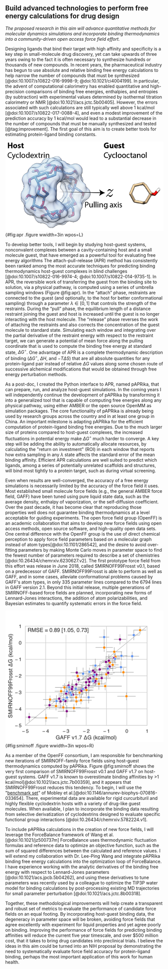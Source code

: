 ## Build advanced technologies to perform free energy calculations for drug design
*The proposed research in this aim will advance quantitative methods for molecular dynamics simulations and incorporate binding thermodynamics into a community-driven open access force field effort.*

Designing ligands that bind their target with high affinity and specificity is a key step in small-molecule drug discovery, yet can take upwards of three years owing to the fact it is often necessary to synthesize hundreds or thousands of new compounds.
In recent years, the pharmaceutical industry has begun to use absolute and relative binding free energy calculations to help narrow the number of compounds that must be synthesized [@doi:10.1007/s10822-016-9998-9; @doi:10.1021/ci4004199].
In particular, the advent of computational calorimetry has enabled quantitative and high-precision comparisons of binding free energies, enthalpies, and entropies (by subtraction) with experimental values determined by isothermal titration calorimetry or NMR [@doi:10.1021/acs.jctc.5b00405].
However, the errors associated with such calculations are still typically well above 1 kcal/mol [@doi:10.1007/s10822-017-0088-4], and even a modest improvement of the prediction accuracy by 1 kcal/mol would lead to a substantial decrease in the number of compounds that must be manually synthesized and tested [@tag:improvement].
The first goal of this aim is to create better tools for estimating protein-ligand binding constants.

 ![An example host-guest system, $\alpha$-cyclodextrin with cyclooctanol (unbound) showing the pulling coordinate along the $z$ axis.](images/APR-annotated.png){#fig:apr .figure wwidth=3in wpos=L}

To develop better tools, I will begin by studying host-guest systems, nonconvalent complexes between a cavity-containing host and a small molecule guest, that have emerged as a powerful tool for evaluating free energy algorithms
The attach-pull-release (APR) method has consistently been ranked among the most accurate techniques for predicting binding thermodynamics host-guest complexes in blind challenges [@doi:10.1007/s10822-016-9974-4; @doi:10.1007/s10822-014-9735-1]. 
In APR, the reversible work of transferring the guest from the binding site to solution, via a physical pathway, is computed using a series of umbrella sampling windows (Figure @fig:apr).
In the “attach” phase, restraints are connected to the guest (and optionally, to the host for better conformational sampling) through a parameter $\lambda \in [0, 1]$ that controls the strength of the restraints.
During the “pull” phase, the equilibrium length of a distance restraint joining the guest and host is increased until the guest is no longer interacting with the host molecule. 
The “release” phase reverses the work of attaching the restraints and also corrects the concentration of the guest molecule to standard state.
Simulating each window and integrating over the partial derivative of the restraint energy with respect to the restraint target, we can generate a potential of mean force along the pulling coordinate that is used to compute the binding free energy at standard state, $\Delta G^\circ$.
One advantage of APR is a complete thermodynamic description of binding ($\Delta G^\circ$, $\Delta H$, and $-T \Delta S$) that are all absolute quantities for any protein-ligand pair instead of relative $\Delta G$ values along some chosen route of successive alchemical modifications that would be obtained through free energy perturbation methods.

As a post-doc, I created the Python interface to APR, named pAPRika, that can prepare, run, and analyze host-guest simulations.
In the coming years I will independently continue the development of pAPRika by transforming it into a generalized tool that is capable of computing free energies along any physical pathway, using either AMBER or the open source OpenMM as simulation packages.
The core functionality of pAPRika is already being used by research groups across the country and in at least one group in China.
An important milestone is adapting pAPRika for the efficient computation of protein-ligand binding free energies.
Due to the much larger size of proteins compared to host-guest complexes, the increased fluctuations in potential energy make $\Delta G^\circ$ much harder to converge.
A key step will be adding the ability to automatically allocate resources, by calculating the "return on investment" (ROI) in each window that reports how extra sampling in any $\lambda$ state affects the standard error of the mean binding affinity.
Efficient APR calculations are well suited to predict which ligands, among a series of potentially unrelated scaffolds and structures, will bind most tightly to a protein target, such as during virtual screening.

Even when results are well-converged, the accuracy of a free energy simulations is necessarily limited by the accuracy of the force field it uses. 
Most established small molecule force fields (e.g., the general AMBER force field, GAFF) have been tuned using pure liquid state data, such as the average density, enthalpy of vaporization, or the self-diffusion coefficient.
Over the past decade, it has become clear that reproducing those properties well does not guarantee binding thermodynamics at a level acceptable for guiding experiments.
The open force field group (OpenFF) is an academic collaboration that aims to develop new force fields using open access methods, open source software, and high-quality open data sets.
One central difference with the OpenFF group is the use of direct chemical perception to apply force field parameters based on a molecular graph instead of atom types[@doi:10.1101/286542], and the desire to avoid over-fitting parameters by making Monte Carlo moves in parameter space to find the fewest number of parameters required to describe a set of chemistries [@doi:10.26434/chemrxiv.6230627.v2].
The first prototype force field from this effort was release in June 2018, called SMIRNOFF99Frosst v0.1, based on a predecessor of GAFF.
SMIRNOFF99Frosst is able to perform as well as GAFF, and in some cases, alleviate conformational problems caused by GAFF's atom types, in only 335 parameter lines compared to the 6794 lines in GAFF version 2.1. 
Beyond this initial release, multiple generations of SMIRNOFF-based force fields are planned, incorporating new forms of Lennard-Jones interactions, the addition of atom polarizabilities, and Bayesian estimates to quantify systematic errors in the force field.

![A comparison of binding free energies between SMIRNOFF99Frosst and GAFF v1.7 for a series of cyclodextrin hosts and guests (unpublished results). Points are colored according to guest functional group.](images/SMIRNOFF-vs-GAFF-deltaG.png){#fig:smirnoff .figure wwidth=3in wpos=R}

As a member of the OpenFF consortium, I am responsible for benchmarking new iterations of SMIRNOFF-family force fields using host-guest thermodynamics computed by pAPRika.
Figure @fig:smirnoff shows the very first comparison of SMIRNOFF99Frosst v0.1 and GAFF v1.7 on host-guest systems.
GAFF v1.7 is known to overestimate binding affinities by >1 kcal/mol[@doi:10.1021/acs.jctc.7b00359], and it appears that SMIRNOFF99Frosst reduces this tendency.
To begin, I will use the "[benchmark set](https://escholarship.org/uc/item/9p37m6bq)" of Mobley et al.[@doi:10.1146/annurev-biophys-070816-033654].
There, experimental data are available for rigid curcurbituril and highly flexible cyclodextrin hosts with a variety of drug-like guest molecules. 
When available, I plan to incorporate the binding data resulting from selective derivatization of cyclodextrins designed to evaluate specific functional group interactions [@doi:10.26434/chemrxiv.5782224.v1].

To include pAPRika calculations in the creation of new force fields, I will leverage the ForceBalance framework of Wang et al.[@doi:10.1021/jz500737m]
ForceBalance uses thermodynamic fluctuation formulas and reference data to optimize an objective function, such as the sum of squared differences between the calculated and reference values.
I will extend my collaboration with Dr. Lee-Ping Wang and integrate pAPRika binding free energy calculations into the optimization loop of ForceBalance. 
I have experience working with the analytic derivatives of the binding free energy with respect to Lennard-Jones parameters [@doi:10.1021/acs.jpcb.5b04262], and using these derivatives to tune parameters was recently used by a colleague to optimize the TIP3P water model for binding calculations by post-processing existing MD trajectories for small parameter perturbation [@doi:10.1021/acs.jctc.8b00318].

Together, these methodological improvements will help create a transparent and robust set of metrics to evaluate the performance of candidate force fields on an equal footing.
By incorporating host-guest binding data, the degeneracy in parameter space will be broken, avoiding force fields that agree excellently with experiment for liquid properties and yet agree poorly on binding.
Improving the performance of force fields for predicting binding affinities will reduce the current five year timescale, and over $500 million cost, that it takes to bring drug candidates into preclinical trials.
I believe the ideas in this aim could be turned into an NIH proposal by demonstrating the need to systematically evaluate force field accuracy for protein-ligand binding, perhaps the most important application of this work for human health.